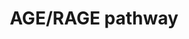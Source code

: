 ---
annotations:
- id: PW:0001330
  parent: signaling pathway
  type: Pathway Ontology
  value: receptor for advanced glycation end-products signaling pathway
authors:
- NetPath
- MaintBot
- Christine Chichester
- Mkutmon
- Wpblocked
- AlexanderPico
- Khanspers
- Eweitz
citedin:
- link: PMC8495916
- link: PMC8200404
- link: PMC7540222
- link: PMC3590362
description: Advanced glycation end products (AGEs) are heterogeneous group of non-enzymatic
  malliard reaction products of aldose sugar with proteins and lipids. Formation of
  AGEs is an indicator of one of the many chemical modifications of proteins and DNA
  that occur within the biological systems. Research over past two decades have implicated
  the role of AGEs in most of the age-related diseases like Alzheimer's disease, cancer,
  cardiovascular disease, diabetes, renal disorders, hypertension, stroke, visual
  impairment and skin disorders. AGEs also modify the skin collagen and accelerates
  the aging process. In diabetic patients, AGE formation occurs in large scale and
  manifests with clinical symptoms such as cataract, atherosclerosis, nephropathy
  and neuropathy.  AGEs are known to bind with different cell surface receptors such
  as receptor for advanced glycation end products (RAGE), dolichyldiphosphooligosaccharide-protein
  glycosyltransferase (AGE-R1), protein kinase C substrate, 80KH phosphoprotein (AGE-R2),
  galectin-3 (AGE-R3), and class A macrophage scavenger receptor types I and II.  RAGE,
  is the well-studied receptor for AGEs and the signaling events mediated by others
  are either not been identified or are considered as negative regulators of RAGE
  signaling. RAGE is an integral membrane protein of the immunoglobulin superfamily.
  RAGE is constituted of an extracellular domain, a transmembrane domain and a short
  cytoplasmic domain. RAGE is expressed in a wide range of tissues such as lung, heart,
  kidney, brain, skeletal muscles, and in different types of cells including endothelial
  cells, macrophages/monocytes, neutrophils, and lymphocytes. Besides AGEs, RAGE also
  mediate the effects of its other extracellular ligands namely extracellular high
  mobility group box-1 (HMGB1), S100 family of calcium binding proteins and amyloid-beta
  peptide, among many others. Although a large number of advanced glycation end products
  have been identified in humans, AGE/RAGE signaling ex-vivo is mostly studied using
  the AGEs such as AGE-modified albumin, N(6)(carboxymethyl)lysine, N(6)(carboxyethyl)lysine
  and pentosidine.  The signaling events mediated by RAGE are complex due to the diversity
  of its ligands and their effects in different cell types. Homodimerization of RAGE
  has been identified to be essential for RAGE signaling. Depending on the intensity
  and duration of RAGE ligation, specific signaling modules such as ERK1/2, p38 MAPK,
  CDC42/RAC, SAPK/JNK and NF-κB has been shown to be regulated in different cell types.
  AGEs have been shown to induce the formation of complexes containing RAGE with DIAPH1,
  SRC/IRS1/PKC-alpha, TIRAP/MYD88/IRAK4 and RHOA. RAGE-DIAPH1 interaction is required
  for the activation of RAC1/CDC42 pathway leading to neurite outgrowth and regulation
  of cytoskeleton.Activation of PKC-alpha through RAGE/SRC/IRS1/PKC-alpha by AGEs
  has been suggested as a mechanism of insulin resistance in skeletal muscle cells.
  RAGE also shares the adaptor molecules such as TIRAP, MYD88 and IRAK4 of toll-like
  receptors and induce the activation of AKT, p38MAPK and NFKB pathways. AGEs have
  also been shown to induce the formation of complex between RAGE and RHOA. RHOA/ROCK
  dependent phosphorylation of ezrin/radixin/moesin (ERM) is required for the regulation
  of gap formation and actin reorganization, and thereby endothelial permeability.
  However, in tubular cells, AGEs inhibit phosphorylation of ERMs leading to inhibition
  of tubulogenesis. Similarly, AKT have been shown to be activated by AGEs and induce
  proliferation of primary acute myeloid leukemia (AML) cells where as phosphorylation
  of AKT is shown to be inhibited in podocytes leading to FOXO4 activation and apoptosis.
  The major component of AGE/RAGE signaling is the oxidative stress induced pathways.
  AGEs induce the oxidative stress through the activation of NADPH oxidases. Increased
  intracellular oxidative stress leads to stimulation of PKC and ERK1/2, resulting
  in the translocation and activation of NF-κB and subsequent up regulation of NF-κB
  dependent genes which ultimately produce deleterious effects to cells.  Please access
  this pathway at [http://www.netpath.org/netslim/age_signaling_pathways.html NetSlim]
  database.  Proteins on this pathway have targeted assays available via the [https://assays.cancer.gov/available_assays?wp_id=WP2324
  CPTAC Assay Portal]
last-edited: 2021-12-23
ndex: 414c4559-8b64-11eb-9e72-0ac135e8bacf
organisms:
- Homo sapiens
redirect_from:
- /index.php/Pathway:WP2324
- /instance/WP2324
revision: null
schema-jsonld:
- '@context': https://schema.org/
  '@id': https://wikipathways.github.io/pathways/WP2324.html
  '@type': Dataset
  creator:
    '@type': Organization
    name: WikiPathways
  description: Advanced glycation end products (AGEs) are heterogeneous group of non-enzymatic
    malliard reaction products of aldose sugar with proteins and lipids. Formation
    of AGEs is an indicator of one of the many chemical modifications of proteins
    and DNA that occur within the biological systems. Research over past two decades
    have implicated the role of AGEs in most of the age-related diseases like Alzheimer's
    disease, cancer, cardiovascular disease, diabetes, renal disorders, hypertension,
    stroke, visual impairment and skin disorders. AGEs also modify the skin collagen
    and accelerates the aging process. In diabetic patients, AGE formation occurs
    in large scale and manifests with clinical symptoms such as cataract, atherosclerosis,
    nephropathy and neuropathy.  AGEs are known to bind with different cell surface
    receptors such as receptor for advanced glycation end products (RAGE), dolichyldiphosphooligosaccharide-protein
    glycosyltransferase (AGE-R1), protein kinase C substrate, 80KH phosphoprotein
    (AGE-R2), galectin-3 (AGE-R3), and class A macrophage scavenger receptor types
    I and II.  RAGE, is the well-studied receptor for AGEs and the signaling events
    mediated by others are either not been identified or are considered as negative
    regulators of RAGE signaling. RAGE is an integral membrane protein of the immunoglobulin
    superfamily. RAGE is constituted of an extracellular domain, a transmembrane domain
    and a short cytoplasmic domain. RAGE is expressed in a wide range of tissues such
    as lung, heart, kidney, brain, skeletal muscles, and in different types of cells
    including endothelial cells, macrophages/monocytes, neutrophils, and lymphocytes.
    Besides AGEs, RAGE also mediate the effects of its other extracellular ligands
    namely extracellular high mobility group box-1 (HMGB1), S100 family of calcium
    binding proteins and amyloid-beta peptide, among many others. Although a large
    number of advanced glycation end products have been identified in humans, AGE/RAGE
    signaling ex-vivo is mostly studied using the AGEs such as AGE-modified albumin,
    N(6)(carboxymethyl)lysine, N(6)(carboxyethyl)lysine and pentosidine.  The signaling
    events mediated by RAGE are complex due to the diversity of its ligands and their
    effects in different cell types. Homodimerization of RAGE has been identified
    to be essential for RAGE signaling. Depending on the intensity and duration of
    RAGE ligation, specific signaling modules such as ERK1/2, p38 MAPK, CDC42/RAC,
    SAPK/JNK and NF-κB has been shown to be regulated in different cell types. AGEs
    have been shown to induce the formation of complexes containing RAGE with DIAPH1,
    SRC/IRS1/PKC-alpha, TIRAP/MYD88/IRAK4 and RHOA. RAGE-DIAPH1 interaction is required
    for the activation of RAC1/CDC42 pathway leading to neurite outgrowth and regulation
    of cytoskeleton.Activation of PKC-alpha through RAGE/SRC/IRS1/PKC-alpha by AGEs
    has been suggested as a mechanism of insulin resistance in skeletal muscle cells.
    RAGE also shares the adaptor molecules such as TIRAP, MYD88 and IRAK4 of toll-like
    receptors and induce the activation of AKT, p38MAPK and NFKB pathways. AGEs have
    also been shown to induce the formation of complex between RAGE and RHOA. RHOA/ROCK
    dependent phosphorylation of ezrin/radixin/moesin (ERM) is required for the regulation
    of gap formation and actin reorganization, and thereby endothelial permeability.
    However, in tubular cells, AGEs inhibit phosphorylation of ERMs leading to inhibition
    of tubulogenesis. Similarly, AKT have been shown to be activated by AGEs and induce
    proliferation of primary acute myeloid leukemia (AML) cells where as phosphorylation
    of AKT is shown to be inhibited in podocytes leading to FOXO4 activation and apoptosis.
    The major component of AGE/RAGE signaling is the oxidative stress induced pathways.
    AGEs induce the oxidative stress through the activation of NADPH oxidases. Increased
    intracellular oxidative stress leads to stimulation of PKC and ERK1/2, resulting
    in the translocation and activation of NF-κB and subsequent up regulation of NF-κB
    dependent genes which ultimately produce deleterious effects to cells.  Please
    access this pathway at [http://www.netpath.org/netslim/age_signaling_pathways.html
    NetSlim] database.  Proteins on this pathway have targeted assays available via
    the [https://assays.cancer.gov/available_assays?wp_id=WP2324 CPTAC Assay Portal]
  keywords:
  - AGE-modified albumin
  - AGER
  - AGEs
  - AKT1
  - ALPL
  - ATF2
  - CASP3
  - CASP8
  - CASP9
  - CDC42
  - CEL
  - CHUK
  - CML
  - CML-Collagen
  - CYCS
  - DDOST
  - DIAPH1
  - EGFR
  - EZR
  - FOXO1
  - FOXO4
  - Glyc-FBS
  - H2O2
  - HIF1A
  - HRAS
  - IKBKB
  - INS
  - INSR
  - IRAK4
  - IRS1
  - JAK2
  - JUN
  - LGALS3
  - Ligand
  - MAP2K1
  - MAPK1
  - MAPK14
  - MAPK3
  - MAPK8
  - MAPK9
  - MMP13
  - MMP14
  - MMP2
  - MMP7
  - MMP9
  - MSN
  - MSR1
  - MYD88
  - NCF1
  - NFKB1
  - NFKBIA
  - 'NO'
  - NOS2
  - NOS3
  - NOX
  - Na+ K+ ATPase
  - PLA2G4A
  - PLC
  - PRKCA
  - PRKCB
  - PRKCD
  - PRKCZ
  - Pentosidine
  - Protein
  - RAC1
  - RAF1
  - RELA
  - RHOA
  - ROCK1
  - SHC1
  - SMAD2
  - SMAD3
  - SOD1
  - SP1
  - SRC
  - STAT1
  - STAT3
  - STAT5A
  - STAT5B
  - TIRAP
  license: CC0
  name: AGE/RAGE pathway
seo: CreativeWork
title: AGE/RAGE pathway
wpid: WP2324
---